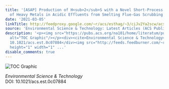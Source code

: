 ```yaml
---
title: '[ASAP] Production of H<sub>2</sub>S with a Novel Short-Process for the Removal
  of Heavy Metals in Acidic Effluents from Smelting Flue-Gas Scrubbing Systems'
date: '2021-03-05'
linkTitle: http://feedproxy.google.com/~r/acs/esthag/~3/ciJv2Ya2scw/acs.est.0c07884
source: 'Environmental Science & Technology: Latest Articles (ACS Publications)'
description: '<p><img src="https://pubs.acs.org/na101/home/literatum/publisher/achs/journals/content/esthag/0/esthag.ahead-of-print/acs.est.0c07884/20210305/images/medium/es0c07884_0005.gif"
  alt="TOC Graphic"/></p><div><cite>Environmental Science & Technology</cite></div><div>DOI:
  10.1021/acs.est.0c07884</div><img src="http://feeds.feedburner.com/~r/acs/esthag/~4/ciJv2Ya2scw"
  height="1" width="1" ...'
disable_comments: true
---
```

<p><img src="https://pubs.acs.org/na101/home/literatum/publisher/achs/journals/content/esthag/0/esthag.ahead-of-print/acs.est.0c07884/20210305/images/medium/es0c07884_0005.gif" alt="TOC Graphic"/></p><div><cite>Environmental Science & Technology</cite></div><div>DOI: 10.1021/acs.est.0c07884</div><img src="http://feeds.feedburner.com/~r/acs/esthag/~4/ciJv2Ya2scw" height="1" width="1" ...